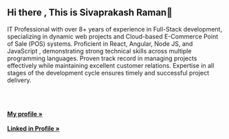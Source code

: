 ## Hi there , This is Sivaprakash Raman👋

<div>
  <p>
    IT Professional with over 8+ years of experience in Full-Stack development,
    specializing in dynamic web projects and Cloud-based E-Commerce Point of Sale
    (POS) systems. Proficient in React, Angular, Node JS, and JavaScript ,
    demonstrating strong technical skills across multiple programming languages.
    Proven track record in managing projects effectively while maintaining excellent
    customer relations. Expertise in all stages of the development cycle ensures timely
    and successful project delivery.
  </p>
  <br />
  <p>
    <br />
    <a href="[sherksiva.github.io/](https://sherksiva.github.io/)"><strong>My profile »</strong></a>
    <br />
    <br />
    <a href="[https://www.linkedin.com/in/sivaprakash-raman-71ba4911a/](https://www.linkedin.com/in/sivaprakash-raman-71ba4911a/)"><strong>Linked in Profile » </strong></a>
  </p>
</div>
<!--
**sherksiva/sherksiva** is a ✨ _special_ ✨ repository because its `README.md` (this file) appears on your GitHub profile.

Here are some ideas to get you started:

- 🔭 I’m currently working on ...
- 🌱 I’m currently learning ...
- 👯 I’m looking to collaborate on ...
- 🤔 I’m looking for help with ...
- 💬 Ask me about ...
- 📫 How to reach me: ...
- 😄 Pronouns: ...
- ⚡ Fun fact: ...
-->
